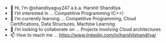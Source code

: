 - 👋 Hi, I’m @shandilyaguy247 a.k.a. Harshit Shandilya
- 👀 I’m interested in ... Competitive Programming (C++)
- 🌱 I’m currently learning ... Competitive Programming, Cloud Certifications, Data Structures, Machine Learning
- 💞️ I’m looking to collaborate on ... Projects involving Cloud architectures 
- 📫 How to reach me ... https://www.linkedin.com/in/harshitshandilya/
